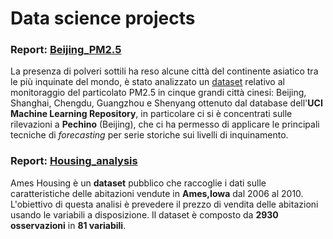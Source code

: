 # Data science projects

### Report: [Beijing_PM2.5](https://htmlpreview.github.io/?https://github.com/robsnx/data-science-projects/blob/main/beijing_pm2.5/Beijing_report.html)
La presenza di polveri sottili ha reso alcune città del continente asiatico tra le più inquinate del mondo, è stato analizzato un
[dataset](https://archive.ics.uci.edu/ml/datasets/PM2.5+Data+of+Five+Chinese+Cities) relativo al monitoraggio del particolato PM2.5 in cinque grandi città cinesi: Beijing, Shanghai, Chengdu, Guangzhou e Shenyang ottenuto dal database dell'**UCI Machine Learning Repository**, in particolare ci si è concentrati sulle rilevazioni a **Pechino** (Beijing), che ci ha permesso di applicare le principali tecniche di *forecasting* per serie storiche sui livelli di inquinamento.

### Report: [Housing_analysis](https://htmlpreview.github.io/?https://github.com/robsnx/data-science-projects/blob/main/housing_analysis/AmesRMK.html)
Ames Housing è un **dataset** pubblico che raccoglie i dati sulle caratteristiche delle abitazioni vendute in **Ames,Iowa** dal 2006 al 2010. L'obiettivo di questa analisi è prevedere il prezzo di vendita delle abitazioni usando le variabili a disposizione. Il dataset è composto da **2930 osservazioni** in **81 variabili**.

